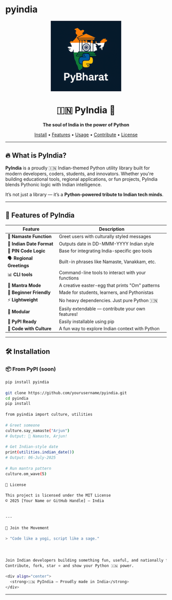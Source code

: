# pyindia

<div align="center">
  <img src="logo.png" alt="PyIndia Logo" width="220"/>

  <h1>🇮🇳 PyIndia 🐍</h1>
  <p><b>The soul of India in the power of Python</b></p>

  <p>
    <a href="#installation">Install</a> • 
    <a href="#features">Features</a> • 
    <a href="#usage">Usage</a> • 
    <a href="#contributing">Contribute</a> • 
    <a href="#license">License</a>
  </p>
</div>

---

## 🔥 What is PyIndia?

**PyIndia** is a proudly 🇮🇳 Indian-themed Python utility library built for modern developers, coders, students, and innovators. Whether you're building educational tools, regional applications, or fun projects, PyIndia blends Pythonic logic with Indian intelligence.

It’s not just a library — it’s a **Python-powered tribute to Indian tech minds**.

---

## 🚀 Features of PyIndia

| Feature | Description |
|--------|-------------|
| 🧠 **Namaste Function** | Greet users with culturally styled messages |
| 📅 **Indian Date Format** | Outputs date in DD-MMM-YYYY Indian style |
| 📍 **PIN Code Logic** | Base for integrating India-specific geo tools |
| 🗣️ **Regional Greetings** | Built-in phrases like Namaste, Vanakkam, etc. |
| 📊 **CLI tools** | Command-line tools to interact with your functions |
| 🧘 **Mantra Mode** | A creative easter-egg that prints "Om" patterns |
| 🧪 **Beginner Friendly** | Made for students, learners, and Pythonistas |
| ⚡ **Lightweight** | No heavy dependencies. Just pure Python 🇮🇳 |
| 🔗 **Modular** | Easily extendable — contribute your own features! |
| 🐍 **PyPI Ready** | Easily installable using pip |
| 💬 **Code with Culture** | A fun way to explore Indian context with Python |

---

## 🛠️ Installation

### 📦 From PyPI (soon)
```bash
pip install pyindia

git clone https://github.com/yourusername/pyindia.git
cd pyindia
pip install

from pyindia import culture, utilities

# Greet someone
culture.say_namaste("Arjun")
# Output: 🙏 Namaste, Arjun!

# Get Indian-style date
print(utilities.indian_date())
# Output: 06-July-2025

# Run mantra pattern
culture.om_wave(5)

📃 License

This project is licensed under the MIT License
© 2025 [Your Name or GitHub Handle] – India


---

🙏 Join the Movement

> "Code like a yogi, script like a sage."



Join Indian developers building something fun, useful, and nationally flavored.
Contribute, fork, star ⭐ and show your Python 🇮🇳 power.

<div align="center">
  <strong>🇮🇳 PyIndia — Proudly made in India</strong>
</div>
```
---
